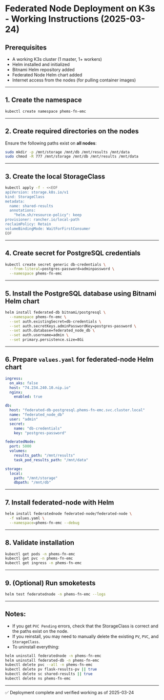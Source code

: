 # Federated Node Deployment on K3s - Working Instructions (2025-03-24)

## Prerequisites
- A working K3s cluster (1 master, 1+ workers)
- Helm installed and initialized
- Bitnami Helm repository added
- Federated Node Helm chart added
- Internet access from the nodes (for pulling container images)

---

## 1. Create the namespace
```bash
kubectl create namespace phems-fn-emc
```

---

## 2. Create required directories on the nodes
Ensure the following paths exist on **all nodes**:
```bash
sudo mkdir -p /mnt/storage /mnt/db /mnt/results /mnt/data
sudo chmod -R 777 /mnt/storage /mnt/db /mnt/results /mnt/data
```

---

## 3. Create the local StorageClass
```bash
kubectl apply -f - <<EOF
apiVersion: storage.k8s.io/v1
kind: StorageClass
metadata:
  name: shared-results
  annotations:
    "helm.sh/resource-policy": keep
provisioner: rancher.io/local-path
reclaimPolicy: Retain
volumeBindingMode: WaitForFirstConsumer
EOF
```

---

## 4. Create secret for PostgreSQL credentials
```bash
kubectl create secret generic db-credentials \
  --from-literal=postgres-password=adminpassword \
  --namespace phems-fn-emc
```

---

## 5. Install the PostgreSQL database using Bitnami Helm chart
```bash
helm install federated-db bitnami/postgresql \
  --namespace phems-fn-emc \
  --set auth.existingSecret=db-credentials \
  --set auth.secretKeys.adminPasswordKey=postgres-password \
  --set auth.database=federated_node_db \
  --set auth.username=admin \
  --set primary.persistence.size=8Gi
```

---

## 6. Prepare `values.yaml` for federated-node Helm chart
```yaml
ingress:
  on_aks: false
  host: "74.234.240.10.nip.io"
  nginx:
    enabled: true

db:
  host: "federated-db-postgresql.phems-fn-emc.svc.cluster.local"
  name: "federated_node_db"
  user: "admin"
  secret:
    name: "db-credentials"
    key: "postgres-password"

federatedNode:
  port: 5000
  volumes:
    results_path: "/mnt/results"
    task_pod_results_path: "/mnt/data"

storage:
  local:
    path: "/mnt/storage"
    dbpath: "/mnt/db"
```

---

## 7. Install federated-node with Helm
```bash
helm install federatednode federated-node/federated-node \
  -f values.yaml \
  --namespace=phems-fn-emc --debug
```

---

## 8. Validate installation
```bash
kubectl get pods -n phems-fn-emc
kubectl get pvc -n phems-fn-emc
kubectl get ingress -n phems-fn-emc
```

---

## 9. (Optional) Run smoketests
```bash
helm test federatednode -n phems-fn-emc --logs
```

---

## Notes:
- If you get `PVC Pending` errors, check that the StorageClass is correct and the paths exist on the node.
- If you reinstall, you may need to manually delete the existing `PV`, `PVC`, and `StorageClass`.
- To uninstall everything:
```bash
helm uninstall federatednode -n phems-fn-emc
helm uninstall federated-db -n phems-fn-emc
kubectl delete pvc --all -n phems-fn-emc
kubectl delete pv flask-results-pv || true
kubectl delete sc shared-results || true
kubectl delete ns phems-fn-emc
```

---

✅ Deployment complete and verified working as of 2025-03-24
